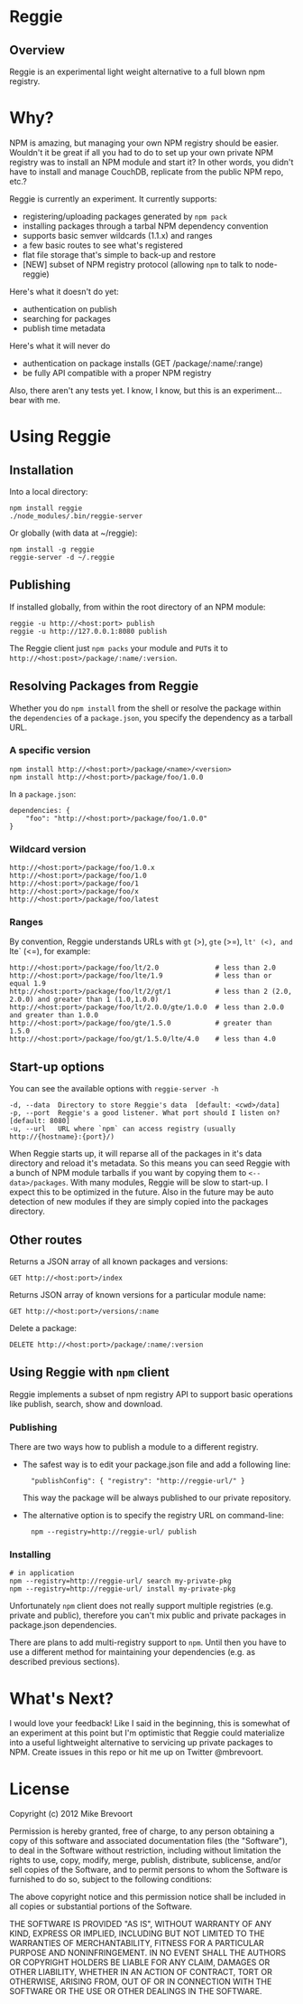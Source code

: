Reggie 
======

## Overview

Reggie is an experimental light weight alternative to a full blown npm registry. 

# Why?

NPM is amazing, but managing your own NPM registry should be easier. Wouldn't it be great if all you had to do
to set up your own private NPM registry was to install an NPM module and start it? In other words, you didn't have to
install and manage CouchDB, replicate from the public NPM repo, etc.? 

Reggie is currently an experiment. It currently supports:

* registering/uploading packages generated by `npm pack`
* installing packages through a tarbal NPM dependency convention 
* supports basic semver wildcards (1.1.x) and ranges
* a few basic routes to see what's registered
* flat file storage that's simple to back-up and restore
* [NEW] subset of NPM registry protocol (allowing `npm` to talk to node-reggie)

Here's what it doesn't do yet:

* authentication on publish
* searching for packages
* publish time metadata

Here's what it will never do

* authentication on package installs (GET /package/:name/:range)
* be fully API compatible with a proper NPM registry

Also, there aren't any tests yet. I know, I know, but this is an experiment... bear with me.


# Using Reggie

## Installation

Into a local directory:

    npm install reggie
    ./node_modules/.bin/reggie-server

Or globally (with data at ~/reggie):

    npm install -g reggie
    reggie-server -d ~/.reggie

## Publishing

If installed globally, from within the root directory of an NPM module:

	reggie -u http://<host:port> publish 
	reggie -u http://127.0.0.1:8080 publish 

The Reggie client just `npm packs` your module and `PUT`s it to `http://<host:post>/package/:name/:version`.

## Resolving Packages from Reggie

Whether you do `npm install` from the shell or resolve the package within the `dependencies` of 
a `package.json`, you specify the dependency as a tarball URL.

### A specific version

	npm install http://<host:port>/package/<name>/<version>
	npm install http://<host:port>/package/foo/1.0.0

In a `package.json`:

	dependencies: {
		"foo": "http://<host:port>/package/foo/1.0.0"
	}


### Wildcard version

	http://<host:port>/package/foo/1.0.x
	http://<host:port>/package/foo/1.0
	http://<host:port>/package/foo/1
	http://<host:port>/package/foo/x
	http://<host:port>/package/foo/latest


### Ranges

By convention, Reggie understands URLs with `gt` (>), `gte` (>=), `lt' (<), and `lte` (<=), for example:

	http://<host:port>/package/foo/lt/2.0              # less than 2.0
	http://<host:port>/package/foo/lte/1.9             # less than or equal 1.9
	http://<host:port>/package/foo/lt/2/gt/1           # less than 2 (2.0, 2.0.0) and greater than 1 (1.0,1.0.0)
	http://<host:port>/package/foo/lt/2.0.0/gte/1.0.0  # less than 2.0.0 and greater than 1.0.0
	http://<host:port>/package/foo/gte/1.5.0           # greater than 1.5.0
	http://<host:port>/package/foo/gt/1.5.0/lte/4.0    # less than 4.0


## Start-up options

You can see the available options with `reggie-server -h`

	-d, --data  Directory to store Reggie's data  [default: <cwd>/data]
	-p, --port  Reggie's a good listener. What port should I listen on?  [default: 8080]
	-u, --url   URL where `npm` can access registry (usually http://{hostname}:{port}/)


When Reggie starts up, it will reparse all of the packages in it's data directory and reload it's metadata. So this means you can seed Reggie with a bunch of NPM module tarballs if you want by copying them to `<--data>/packages`. With many modules, Reggie will be slow to start-up. I expect this to be optimized in the future. Also in the future may be auto detection of new modules if they are simply copied into the packages directory.


## Other routes

Returns a JSON array of all known packages and versions:

	GET http://<host:port>/index

Returns JSON array of known versions for a particular module name:

	GET http://<host:port>/versions/:name

Delete a package:

	DELETE http://<host:port>/package/:name/:version

## Using Reggie with `npm` client

Reggie implements a subset of npm registry API to support basic operations
like publish, search, show and download.

### Publishing

There are two ways how to publish a module to a different registry.

* The safest way is to edit your package.json file and add a following line:

		"publishConfig": { "registry": "http://reggie-url/" }

  This way the package will be always published to our private repository.

* The alternative option is to specify the registry URL on command-line:

		npm --registry=http://reggie-url/ publish

### Installing

	# in application
	npm --registry=http://reggie-url/ search my-private-pkg
	npm --registry=http://reggie-url/ install my-private-pkg

Unfortunately `npm` client does not really support multiple registries
(e.g. private and public), therefore you can't mix public and private
packages in package.json dependencies.

There are plans to add multi-registry support to `npm`. Until then you
have to use a different method for maintaining your dependencies
(e.g. as described previous sections).

# What's Next?

I would love your feedback! Like I said in the beginning, this is somewhat of an experiment at this point but I'm optimistic that Reggie could materialize into a useful lightweight alternative to servicing up private packages to NPM. Create issues in this repo or hit me up on Twitter @mbrevoort.

# License

Copyright (c) 2012 Mike Brevoort

Permission is hereby granted, free of charge, to any person obtaining a copy of this software and associated documentation files (the "Software"), to deal in the Software without restriction, including without limitation the rights to use, copy, modify, merge, publish, distribute, sublicense, and/or sell copies of the Software, and to permit persons to whom the Software is furnished to do so, subject to the following conditions:

The above copyright notice and this permission notice shall be included in all copies or substantial portions of the Software.

THE SOFTWARE IS PROVIDED "AS IS", WITHOUT WARRANTY OF ANY KIND, EXPRESS OR IMPLIED, INCLUDING BUT NOT LIMITED TO THE WARRANTIES OF MERCHANTABILITY, FITNESS FOR A PARTICULAR PURPOSE AND NONINFRINGEMENT. IN NO EVENT SHALL THE AUTHORS OR COPYRIGHT HOLDERS BE LIABLE FOR ANY CLAIM, DAMAGES OR OTHER LIABILITY, WHETHER IN AN ACTION OF CONTRACT, TORT OR OTHERWISE, ARISING FROM, OUT OF OR IN CONNECTION WITH THE SOFTWARE OR THE USE OR OTHER DEALINGS IN THE SOFTWARE.

